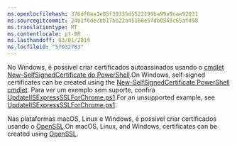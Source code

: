 ```yaml
---
ms.openlocfilehash: 376df0aa1e85f39335d5522199ba99a9caa92031
ms.sourcegitcommit: 24b1f6decbb17bb22a45166e5fdb0845c65af498
ms.translationtype: MT
ms.contentlocale: pt-BR
ms.lasthandoff: 03/01/2019
ms.locfileid: "57032783"
---
```

<span data-ttu-id="656c7-101">No Windows, é possível criar certificados autoassinados usando o [cmdlet New-SelfSignedCertificate do PowerShell](/powershell/module/pkiclient/new-selfsignedcertificate?view=win10-ps).</span><span class="sxs-lookup"><span data-stu-id="656c7-101">On Windows, self-signed certificates can be created using the [New-SelfSignedCertificate PowerShell cmdlet](/powershell/module/pkiclient/new-selfsignedcertificate?view=win10-ps).</span></span> <span data-ttu-id="656c7-102">Para ver um exemplo sem suporte, confira [UpdateIISExpressSSLForChrome.ps1](https://github.com/aspnet/Docs/tree/master/aspnetcore/includes/make-x509-cert/UpdateIISExpressSSLForChrome.ps1).</span><span class="sxs-lookup"><span data-stu-id="656c7-102">For an unsupported example, see [UpdateIISExpressSSLForChrome.ps1](https://github.com/aspnet/Docs/tree/master/aspnetcore/includes/make-x509-cert/UpdateIISExpressSSLForChrome.ps1).</span></span>

<span data-ttu-id="656c7-103">Nas plataformas macOS, Linux e Windows, é possível criar certificados usando o [OpenSSL](https://www.openssl.org/).</span><span class="sxs-lookup"><span data-stu-id="656c7-103">On macOS, Linux, and Windows, certificates can be created using [OpenSSL](https://www.openssl.org/).</span></span>
